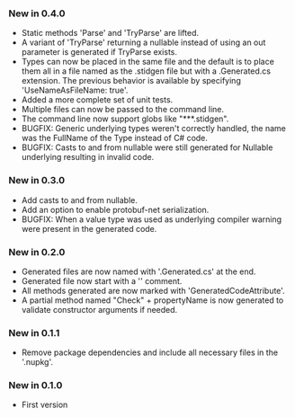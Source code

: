 ### New in 0.4.0
* Static methods 'Parse' and 'TryParse' are lifted.
* A variant of 'TryParse' returning a nullable instead of using an out
  parameter is generated if TryParse exists.
* Types can now be placed in the same file and the default is to place them
  all in a file named as the .stidgen file but with a .Generated.cs extension.
  The previous behavior is available by specifying 'UseNameAsFileName: true'.
* Added a more complete set of unit tests.
* Multiple files can now be passed to the command line.
* The command line now support globs like "**\*.stidgen".
* BUGFIX: Generic underlying types weren't correctly handled, the name was
  the FullName of the Type instead of C# code.
* BUGFIX: Casts to and from nullable were still generated for Nullable<T>
  underlying resulting in invalid code.

### New in 0.3.0
* Add casts to and from nullable.
* Add an option to enable protobuf-net serialization.
* BUGFIX: When a value type was used as underlying compiler warning were
  present in the generated code.

### New in 0.2.0
* Generated files are now named with '.Generated.cs' at the end.
* Generated file now start with a '<auto-generated>' comment.
* All methods generated are now marked with 'GeneratedCodeAttribute'.
* A partial method named "Check" + propertyName is now generated to validate
  constructor arguments if needed.

### New in 0.1.1
* Remove package dependencies and include all necessary files in the '.nupkg'.

### New in 0.1.0
* First version